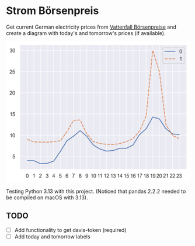 # Strom Börsenpreis

Get current German electricity prices from [Vattenfall Börsenpreise](https://www.vattenfall.de/strom/tarife/oekostrom-dynamik-boersenpreise) and create a diagram with today's and tomorrow's prices (if available).

![Sample diagram](./dual_timeline_plot.png)

Testing Python 3.13 with this project. (Noticed that pandas 2.2.2 needed to be compiled on macOS with 3.13).

## TODO

* [ ] Add functionality to get davis-token (required)
* [ ] Add today and tomorrow labels